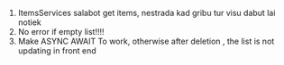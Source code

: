 1. ItemsServices salabot get items, nestrada kad gribu tur visu dabut lai notiek
2. No error if empty list!!!!
3. Make ASYNC AWAIT To work, otherwise after deletion , the list is not updating in front end